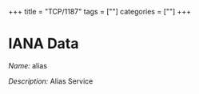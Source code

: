 +++
title = "TCP/1187"
tags = [""]
categories = [""]
+++

# IANA Data

_Name:_ alias

_Description:_ Alias Service


